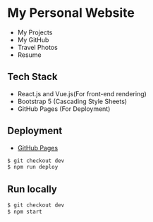 # My Personal Website

- My Projects
- My GitHub
- Travel Photos
- Resume

## Tech Stack
  - React.js and Vue.js(For front-end rendering)
  - Bootstrap 5 (Cascading Style Sheets)
  - GitHub Pages (For Deployment)

## Deployment

- [GitHub Pages](https://create-react-app.dev/docs/deployment/#github-pages)

```bash
$ git checkout dev
$ npm run deploy
```

## Run locally

```bash
$ git checkout dev
$ npm start
```